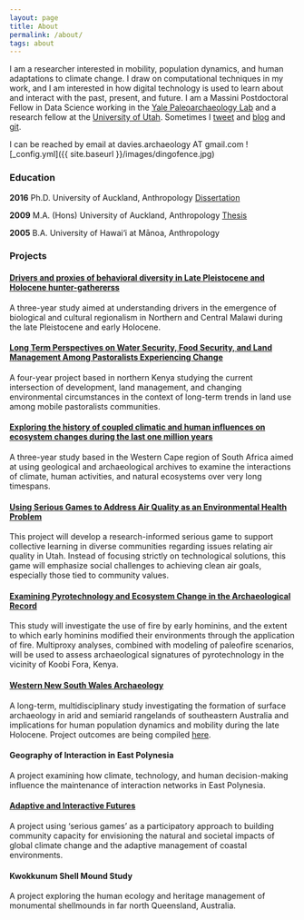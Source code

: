 ```yaml
---
layout: page
title: About
permalink: /about/
tags: about
---
```

I am a researcher interested in mobility, population dynamics, and human adaptations to climate change. I draw on computational techniques in my work, and I am interested in how digital technology is used to learn about and interact with the past, present, and future. I am a Massini Postdoctoral Fellow in Data Science working in the [Yale Paleoarchaeology Lab](https://campuspress.yale.edu/jcthompson/paleoarchaeology-lab/) and a research fellow at the [University of Utah](https://faculty.utah.edu/u6023090-Benjamin_Andrew_Davies/hm/index.hml). Sometimes I [tweet](http://twitter.com/ba_davies) and [blog](http://simulatingcomplexity.wordpress.com) and [git](http://github.com/b-davies).

I can be reached by email at davies.archaeology AT gmail.com
![_config.yml]({{ site.baseurl }}/images/dingofence.jpg)

### Education
		
**2016**	Ph.D.	University of Auckland, Anthropology 
[ Dissertation ](https://researchspace.auckland.ac.nz/handle/2292/29847)

**2009**	M.A. (Hons)	University of Auckland, Anthropology [ Thesis ](http://librarysearch.auckland.ac.nz/UOA2_A:Combined_Local:uoa_alma21195924600002091)

**2005**	B.A.	University of Hawai‘i at Mānoa, Anthropology

### Projects

#### [Drivers and proxies of behavioral diversity in Late Pleistocene and Holocene hunter-gathererss](https://www.nsf.gov/awardsearch/showAward?AWD_ID=2244673)
A three-year study aimed at understanding drivers in the emergence of biological and cultural regionalism in Northern and Central Malawi during the late Pleistocene and early Holocene.

#### [Long Term Perspectives on Water Security, Food Security, and Land Management Among Pastoralists Experiencing Change](https://www.nsf.gov/awardsearch/showAward?AWD_ID=1924322)
A four-year project based in northern Kenya studying the current intersection of development, land management, and changing environmental circumstances in the context of long-term trends in land use among mobile pastoralists communities. 

#### [Exploring the history of coupled climatic and human influences on ecosystem changes during the last one million years](https://nsf.gov/awardsearch/showAward?AWD_ID=1826666)
A three-year study based in the Western Cape region of South Africa aimed at using geological and archaeological archives to examine the interactions of climate, human activities, and natural ecosystems over very long timespans. 

#### [Using Serious Games to Address Air Quality as an Environmental Health Problem](https://1u4u.utah.edu/funded_projects/funded_2020/funded_project_view.php?view_project_id=115)
This project will develop a research-informed serious game to support collective learning in diverse communities regarding issues relating air quality in Utah. Instead of focusing strictly on technological solutions, this game will emphasize social challenges to achieving clean air goals, especially those tied to community values.

#### [Examining Pyrotechnology and Ecosystem Change in the Archaeological Record](https://www.nsf.gov/awardsearch/showAward?AWD_ID=2018896&HistoricalAwards=false)
This study will investigate the use of fire by early hominins, and the extent to which early hominins modified their environments through the application of fire. Multiproxy analyses, combined with modeling of paleofire scenarios, will be used to assess archaeological signatures of pyrotechnology in the vicinity of Koobi Fora, Kenya.

#### [Western New South Wales Archaeology](https://www.researchgate.net/project/WNSWAP-Western-NSW-Archaeology-Program)
A long-term, multidisciplinary study investigating the formation of surface archaeology in arid and semiarid rangelands of southeastern Australia and implications for human population dynamics and mobility during the late Holocene. Project outcomes are being compiled [here](https://wnswap.blogs.auckland.ac.nz).

#### Geography of Interaction in East Polynesia
A project examining how climate, technology, and human decision-making influence the maintenance of interaction networks in East Polynesia. 

#### [Adaptive and Interactive Futures](https://niwa.co.nz/natural-hazards/our-services/serious-games-as-a-tool-to-engage-people)
A project using ‘serious games’ as a participatory approach to building community capacity for envisioning the natural and societal impacts of global climate change and the adaptive management of coastal environments.

#### Kwokkunum Shell Mound Study
A project exploring the human ecology and heritage management of monumental shellmounds in far north Queensland, Australia.

